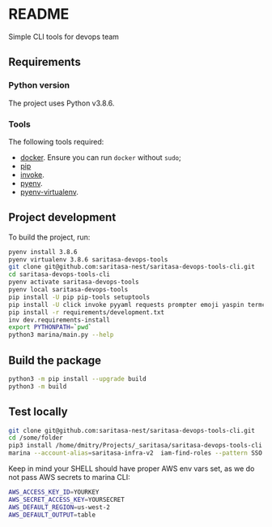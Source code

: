 # README

Simple CLI tools for devops team

## Requirements

### Python version

The project uses Python v3.8.6.

### Tools

The following tools required:
  * [docker](https://docs.docker.com/install/).
    Ensure you can run `docker` without `sudo`;
  * [pip](https://pypi.org/project/pip/)
  * [invoke](https://pypi.org/project/invoke/).
  * [pyenv](https://github.com/pyenv/pyenv).
  * [pyenv-virtualenv](https://github.com/pyenv/pyenv-virtualenv).    

## Project development

To build the project, run:

```bash
pyenv install 3.8.6
pyenv virtualenv 3.8.6 saritasa-devops-tools
git clone git@github.com:saritasa-nest/saritasa-devops-tools-cli.git
cd saritasa-devops-tools-cli
pyenv activate saritasa-devops-tools
pyenv local saritasa-devops-tools
pip install -U pip pip-tools setuptools
pip install -U click invoke pyyaml requests prompter emoji yaspin termcolor
pip install -r requirements/development.txt
inv dev.requirements-install
export PYTHONPATH=`pwd`
python3 marina/main.py --help
```

## Build the package

```bash
python3 -m pip install --upgrade build
python3 -m build
```

## Test locally

```bash
git clone git@github.com:saritasa-nest/saritasa-devops-tools-cli.git
cd /some/folder
pip3 install /home/dmitry/Projects/_saritasa/saritasa-devops-tools-cli
marina --account-alias=saritasa-infra-v2  iam-find-roles --pattern SSO | jq
```

Keep in mind your SHELL should have proper AWS env vars set, as we do not pass AWS secrets to marina CLI:

```bash
AWS_ACCESS_KEY_ID=YOURKEY
AWS_SECRET_ACCESS_KEY=YOURSECRET
AWS_DEFAULT_REGION=us-west-2
AWS_DEFAULT_OUTPUT=table
```
